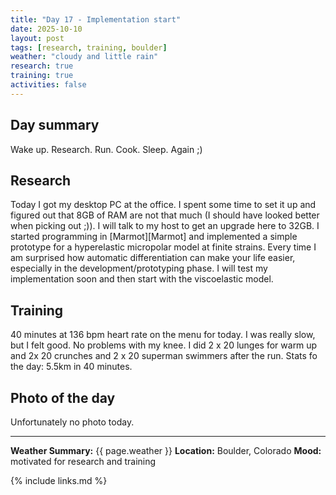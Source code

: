 ```yaml
---
title: "Day 17 - Implementation start"
date: 2025-10-10
layout: post
tags: [research, training, boulder]
weather: "cloudy and little rain"
research: true
training: true
activities: false
---
```


## Day summary
Wake up. Research. Run. Cook. Sleep. Again ;)

## Research
Today I got my desktop PC at the office. I spent some time to set it up and figured out that 8GB of RAM are not that much (I should have looked better when picking out ;)). I will talk to my host to get an upgrade here to 32GB.
I started programming in [Marmot][Marmot] and implemented a simple prototype for a hyperelastic micropolar model at finite strains. 
Every time I am surprised how automatic differentiation can make your life easier, especially in the development/prototyping phase.
I will test my implementation soon and then start with the viscoelastic model.

## Training
40 minutes at 136 bpm heart rate on the menu for today. I was really slow, but I felt good. No problems with my knee. I did 2 x 20 lunges for warm up and 2x 20 crunches and 2 x 20 superman swimmers after the run. Stats fo the day: 5.5km in 40 minutes. 

## Photo of the day
Unfortunately no photo today.

---

**Weather Summary:** {{ page.weather }}
**Location:** Boulder, Colorado
**Mood:** motivated for research and training

{% include links.md %}